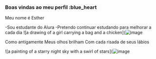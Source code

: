 ### Boas vindas ao meu perfil :blue_heart

Meu nome é Esther

-Sou estudante do Alura
-Pretendo continuar estudando para melhorar a cada dia
![a drawing of a girl carrying a bag and a chicken](![image](https://github.com/user-attachments/assets/f78ffafd-739c-4e1d-b751-4604984817f7)

Como antigamente
Meus olhos brilham
Com cada risada de seus lábios

![a painting of a starry night sky with a swirl of stars](![image](https://github.com/user-attachments/assets/768280c5-03e8-4a35-8fef-942e7ed2af16)

